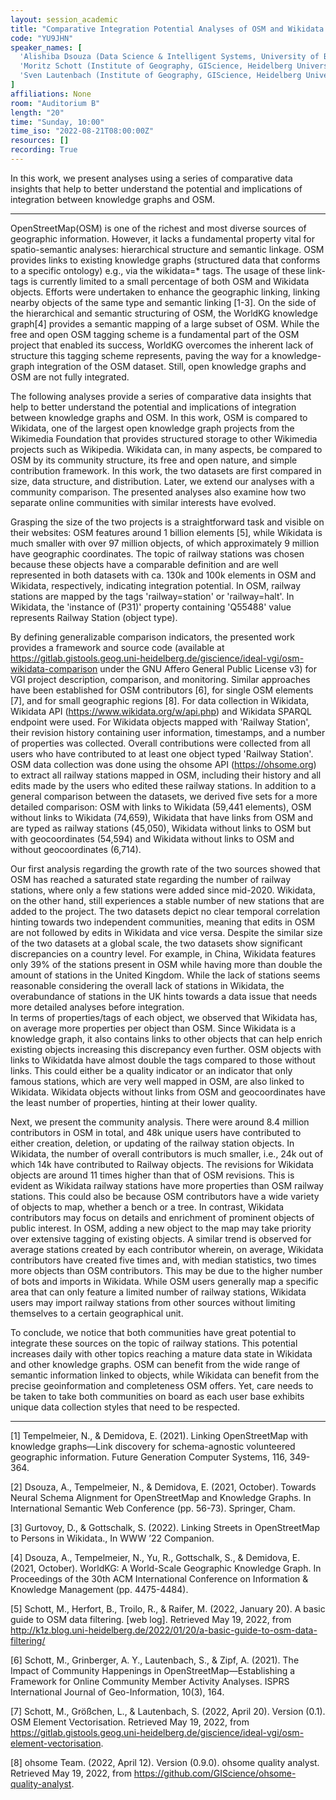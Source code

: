 ```yaml
---
layout: session_academic
title: "Comparative Integration Potential Analyses of OSM and Wikidata – the Case Study of Railway Stations"
code: "YU9JHN"
speaker_names: [
  'Alishiba Dsouza (Data Science & Intelligent Systems, University of Bonn, Germany)',
  'Moritz Schott (Institute of Geography, GIScience, Heidelberg University, Germany)',
  'Sven Lautenbach (Institute of Geography, GIScience, Heidelberg University, Germany)'
]
affiliations: None
room: "Auditorium B"
length: "20"
time: "Sunday, 10:00"
time_iso: "2022-08-21T08:00:00Z"
resources: []
recording: True
---
```


In this work, we present analyses using a series of comparative data insights that help to better understand the potential and implications of integration between knowledge graphs and OSM.

<hr>

OpenStreetMap(OSM) is one of the richest and most diverse sources of geographic information. However, it lacks a fundamental property vital for spatio-semantic analyses: hierarchical structure and semantic linkage. OSM provides links to existing knowledge graphs (structured data that conforms to a specific ontology) e.g., via the wikidata=* tags. The usage of these link-tags is currently limited to a small percentage of both OSM and Wikidata objects. Efforts were undertaken to enhance the geographic linking, linking nearby objects of the same type and semantic linking [1-3]. On the side of the hierarchical and semantic structuring of OSM, the WorldKG knowledge graph[4] provides a semantic mapping of a large subset of OSM. While the free and open OSM tagging scheme is a fundamental part of the OSM project that enabled its success, WorldKG overcomes the inherent lack of structure this tagging scheme represents, paving the way for a knowledge-graph integration of the OSM dataset. Still, open knowledge graphs and OSM are not fully integrated. 

The following analyses provide a series of comparative data insights that help to better understand the potential and implications of integration between knowledge graphs and OSM. In this work, OSM is compared to Wikidata, one of the largest open knowledge graph projects from the Wikimedia Foundation that provides structured storage to other Wikimedia projects such as Wikipedia. Wikidata can, in many aspects, be compared to OSM by its community structure, its free and open nature, and simple contribution framework. In this work, the two datasets are first compared in size, data structure, and distribution. Later, we extend our analyses with a community comparison. The presented analyses also examine how two separate online communities with similar interests have evolved.    

Grasping the size of the two projects is a straightforward task and visible on their websites: OSM features around 1 billion elements [5], while Wikidata is much smaller with over 97 million objects, of which approximately 9 million have geographic coordinates. The topic of railway stations was chosen because these objects have a comparable definition and are well represented in both datasets with ca. 130k and 100k elements in OSM and Wikidata, respectively, indicating integration potential. In OSM, railway stations are mapped by the tags 'railway=station' or 'railway=halt'. In Wikidata, the 'instance of (P31)' property containing 'Q55488' value represents Railway Station (object type).    

By defining generalizable comparison indicators, the presented work provides a framework and source code (available at https://gitlab.gistools.geog.uni-heidelberg.de/giscience/ideal-vgi/osm-wikidata-comparison under the GNU Affero General Public License v3) for VGI project description, comparison, and monitoring. Similar approaches have been established for OSM contributors [6], for single OSM elements [7], and for small geographic regions [8]. For data collection in Wikidata, Wikidata API (https://www.wikidata.org/w/api.php) and Wikidata SPARQL endpoint were used. For Wikidata objects mapped with 'Railway Station', their revision history containing user information, timestamps, and a number of properties was collected. Overall contributions were collected from all users who have contributed to at least one object typed 'Railway Station'. OSM data collection was done using the ohsome API (https://ohsome.org) to extract all railway stations mapped in OSM, including their history and all edits made by the users who edited these railway stations. In addition to a general comparison between the datasets, we derived five sets for a more detailed comparison: OSM with links to Wikidata (59,441 elements), OSM without links to Wikidata (74,659), Wikidata that have links from OSM and are typed as railway stations (45,050), Wikidata without links to OSM but with geocoordinates (54,594) and Wikidata without links to OSM and without geocoordinates (6,714).   

Our first analysis regarding the growth rate of the two sources showed that OSM has reached a saturated state regarding the number of railway stations, where only a few stations were added since mid-2020. Wikidata, on the other hand, still experiences a stable number of new stations that are added to the project. The two datasets depict no clear temporal correlation hinting towards two independent communities, meaning that edits in OSM are not followed by edits in Wikidata and vice versa. Despite the similar size of the two datasets at a global scale, the two datasets show significant discrepancies on a country level. For example, in China, Wikidata features only 39% of the stations present in OSM while having more than double the amount of stations in the United Kingdom. While the lack of stations seems reasonable considering the overall lack of stations in Wikidata, the overabundance of stations in the UK hints towards a data issue that needs more detailed analyses before integration.  
In terms of properties/tags of each object, we observed that Wikidata has, on average more properties per object than OSM. Since Wikidata is a knowledge graph, it also contains links to other objects that can help enrich existing objects increasing this discrepancy even further. OSM objects with links to Wikidatda have almost double the tags compared to those without links. This could either be a quality indicator or an indicator that only famous stations, which are very well mapped in OSM, are also linked to Wikidata. Wikidata objects without links from OSM and geocoordinates have the least number of properties, hinting at their lower quality.    

Next, we present the community analysis. There were around 8.4 million contributors in OSM in total, and 48k unique users have contributed to either creation, deletion, or updating of the railway station objects. In Wikidata, the number of overall contributors is much smaller, i.e., 24k out of which 14k have contributed to Railway objects. The revisions for Wikidata objects are around 11 times higher than that of OSM revisions. This is evident as Wikidata railway stations have more properties than OSM railway stations. This could also be because OSM contributors have a wide variety of objects to map, whether a bench or a tree. In contrast, Wikidata contributors may focus on details and enrichment of prominent objects of public interest. In OSM, adding a new object to the map may take priority over extensive tagging of existing objects. A similar trend is observed for average stations created by each contributor wherein, on average, Wikidata contributors have created five times and, with median statistics, two times more objects than OSM contributors. This may be due to the higher number of bots and imports in Wikidata. While OSM users generally map a specific area that can only feature a limited number of railway stations, Wikidata users may import railway stations from other sources without limiting themselves to a certain geographical unit.   

To conclude, we notice that both communities have great potential to integrate these sources on the topic of railway stations. This potential increases daily with other topics reaching a mature data state in Wikidata and other knowledge graphs. OSM can benefit from the wide range of semantic information linked to objects, while Wikidata can benefit from the precise geoinformation and completeness OSM offers. Yet, care needs to be taken to take both communities on board as each user base exhibits unique data collection styles that need to be respected.

<hr>

[1] Tempelmeier, N., &amp; Demidova, E. (2021). Linking OpenStreetMap with knowledge graphs—Link discovery for schema-agnostic volunteered geographic information. Future Generation Computer Systems, 116, 349-364. 

[2] Dsouza, A., Tempelmeier, N., &amp; Demidova, E. (2021, October). Towards Neural Schema Alignment for OpenStreetMap and Knowledge Graphs. In International Semantic Web Conference (pp. 56-73). Springer, Cham. 

[3] Gurtovoy, D., &amp; Gottschalk, S. (2022). Linking Streets in OpenStreetMap to Persons in Wikidata., In WWW ’22 Companion. 

[4] Dsouza, A., Tempelmeier, N., Yu, R., Gottschalk, S., &amp; Demidova, E. (2021, October). WorldKG: A World-Scale Geographic Knowledge Graph. In Proceedings of the 30th ACM International Conference on Information &amp; Knowledge Management (pp. 4475-4484). 

[5] Schott, M., Herfort, B., Troilo, R., &amp; Raifer, M. (2022, January 20). A basic guide to OSM data filtering. [web log]. Retrieved May 19, 2022, from http://k1z.blog.uni-heidelberg.de/2022/01/20/a-basic-guide-to-osm-data-filtering/  

[6] Schott, M., Grinberger, A. Y., Lautenbach, S., &amp; Zipf, A. (2021). The Impact of Community Happenings in OpenStreetMap—Establishing a Framework for Online Community Member Activity Analyses. ISPRS International Journal of Geo-Information, 10(3), 164. 

[7] Schott, M., Größchen, L., &amp; Lautenbach, S. (2022, April 20). Version (0.1). OSM Element Vectorisation. Retrieved May 19, 2022, from https://gitlab.gistools.geog.uni-heidelberg.de/giscience/ideal-vgi/osm-element-vectorisation.  

[8] ohsome Team. (2022, April 12). Version (0.9.0). ohsome quality analyst. Retrieved May 19, 2022, from https://github.com/GIScience/ohsome-quality-analyst.

